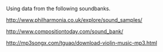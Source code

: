 Using data from the following soundbanks.

http://www.philharmonia.co.uk/explore/sound_samples/

http://www.compositiontoday.com/sound_bank/

http://mp3songx.com/tguao/download-violin-music-mp3.html
